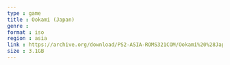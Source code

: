 ```yaml
---
type : game
title : Ookami (Japan)
genre : 
format : iso
region : asia
link : https://archive.org/download/PS2-ASIA-ROMS321COM/Ookami%20%28Japan%29.7z
size : 3.1GB
---
```

